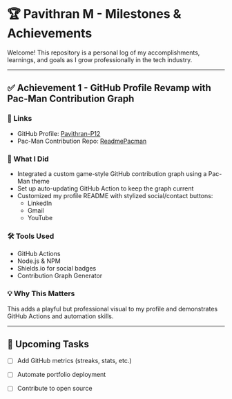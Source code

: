 # 🏆 Pavithran M - Milestones & Achievements

Welcome! This repository is a personal log of my accomplishments, learnings, and goals as I grow professionally in the tech industry.

---

## ✅ Achievement 1 - GitHub Profile Revamp with Pac-Man Contribution Graph

### 🔗 Links
- GitHub Profile: [Pavithran-P12](https://github.com/Pavithran-P12)
- Pac-Man Contribution Repo: [ReadmePacman](https://github.com/Pavithran-P12/ReadmePacman)

### 🧩 What I Did
- Integrated a custom game-style GitHub contribution graph using a Pac-Man theme
- Set up auto-updating GitHub Action to keep the graph current
- Customized my profile README with stylized social/contact buttons:
  - LinkedIn
  - Gmail
  - YouTube

### 🛠️ Tools Used
- GitHub Actions
- Node.js & NPM
- Shields.io for social badges
- Contribution Graph Generator

### 💡 Why This Matters
This adds a playful but professional visual to my profile and demonstrates GitHub Actions and automation skills.

---

## 🚧 Upcoming Tasks
- [ ] Add GitHub metrics (streaks, stats, etc.)
- [ ] Automate portfolio deployment
- [ ] Contribute to open source

